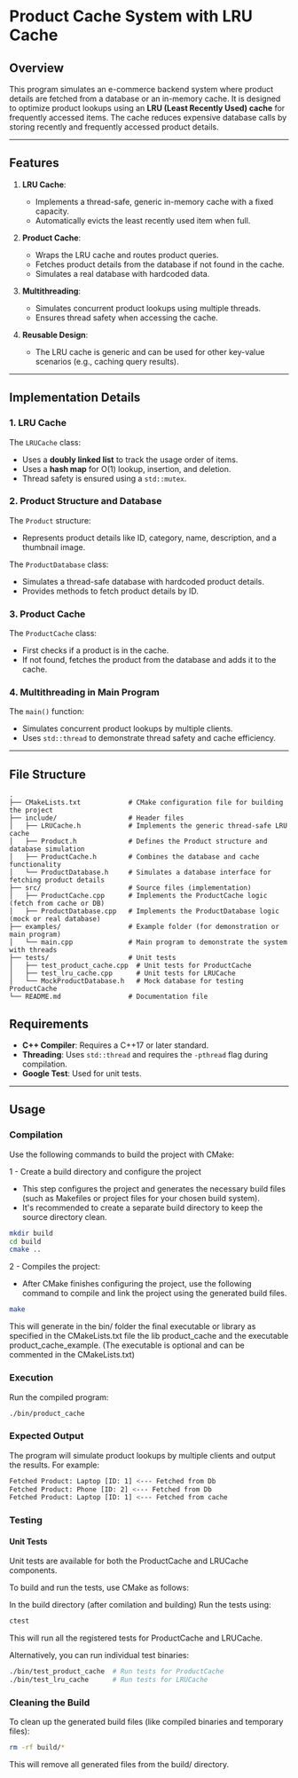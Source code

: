 # **Product Cache System with LRU Cache**

## **Overview**
This program simulates an e-commerce backend system where product details are fetched from a database or an in-memory cache. It is designed to optimize product lookups using an **LRU (Least Recently Used) cache** for frequently accessed items. The cache reduces expensive database calls by storing recently and frequently accessed product details.

---

## **Features**
1. **LRU Cache**:
   - Implements a thread-safe, generic in-memory cache with a fixed capacity.
   - Automatically evicts the least recently used item when full.

2. **Product Cache**:
   - Wraps the LRU cache and routes product queries.
   - Fetches product details from the database if not found in the cache.
   - Simulates a real database with hardcoded data.

3. **Multithreading**:
   - Simulates concurrent product lookups using multiple threads.
   - Ensures thread safety when accessing the cache.

4. **Reusable Design**:
   - The LRU cache is generic and can be used for other key-value scenarios (e.g., caching query results).

---

## **Implementation Details**

### **1. LRU Cache**
The `LRUCache` class:
- Uses a **doubly linked list** to track the usage order of items.
- Uses a **hash map** for O(1) lookup, insertion, and deletion.
- Thread safety is ensured using a `std::mutex`.

### **2. Product Structure and Database**
The `Product` structure:
- Represents product details like ID, category, name, description, and a thumbnail image.

The `ProductDatabase` class:
- Simulates a thread-safe database with hardcoded product details.
- Provides methods to fetch product details by ID.

### **3. Product Cache**
The `ProductCache` class:
- First checks if a product is in the cache.
- If not found, fetches the product from the database and adds it to the cache.

### **4. Multithreading in Main Program**
The `main()` function:
- Simulates concurrent product lookups by multiple clients.
- Uses `std::thread` to demonstrate thread safety and cache efficiency.

---

## **File Structure**
```plaintext
.
├── CMakeLists.txt            # CMake configuration file for building the project
├── include/                  # Header files
│   ├── LRUCache.h            # Implements the generic thread-safe LRU cache
│   ├── Product.h             # Defines the Product structure and database simulation
│   ├── ProductCache.h        # Combines the database and cache functionality
│   └── ProductDatabase.h     # Simulates a database interface for fetching product details
├── src/                      # Source files (implementation)
│   ├── ProductCache.cpp      # Implements the ProductCache logic (fetch from cache or DB)
│   ├── ProductDatabase.cpp   # Implements the ProductDatabase logic (mock or real database)
├── examples/                 # Example folder (for demonstration or main program)
│   └── main.cpp              # Main program to demonstrate the system with threads
├── tests/                    # Unit tests
│   ├── test_product_cache.cpp  # Unit tests for ProductCache
│   ├── test_lru_cache.cpp      # Unit tests for LRUCache
│   └── MockProductDatabase.h   # Mock database for testing ProductCache
└── README.md                 # Documentation file

```

## **Requirements**
- **C++ Compiler**: Requires a C++17 or later standard.
- **Threading**: Uses `std::thread` and requires the `-pthread` flag during compilation.
- **Google Test**: Used for unit tests.

---

## **Usage**

### **Compilation**
Use the following commands to build the project with CMake:

1 - Create a build directory and configure the project
- This step configures the project and generates the necessary build files (such as Makefiles or project files for your chosen build system).
- It's recommended to create a separate build directory to keep the source directory clean.
```bash
mkdir build
cd build
cmake ..
```
2 - Compiles the project:
- After CMake finishes configuring the project, use the following command to compile and link the project using the generated build files.
```bash
make
```
This will generate in the bin/ folder the final executable or library as specified in the CMakeLists.txt file the lib product_cache and the executable product_cache_example.
(The executable is optional and can be commented in the CMakeLists.txt)
### **Execution**
Run the compiled program:
```bash
./bin/product_cache
```

### **Expected Output**
The program will simulate product lookups by multiple clients and output the results. For example:
```bash
Fetched Product: Laptop [ID: 1] <--- Fetched from Db
Fetched Product: Phone [ID: 2] <--- Fetched from Db
Fetched Product: Laptop [ID: 1] <--- Fetched from cache
```

### **Testing**
#### Unit Tests
Unit tests are available for both the ProductCache and LRUCache components.

To build and run the tests, use CMake as follows:

In the build directory (after comilation and building) Run the tests using:
```bash
ctest
```

This will run all the registered tests for ProductCache and LRUCache.

Alternatively, you can run individual test binaries:

```bash
./bin/test_product_cache  # Run tests for ProductCache
./bin/test_lru_cache      # Run tests for LRUCache
```

### Cleaning the Build

To clean up the generated build files (like compiled binaries and temporary files):
```bash
rm -rf build/*
```
This will remove all generated files from the build/ directory.
